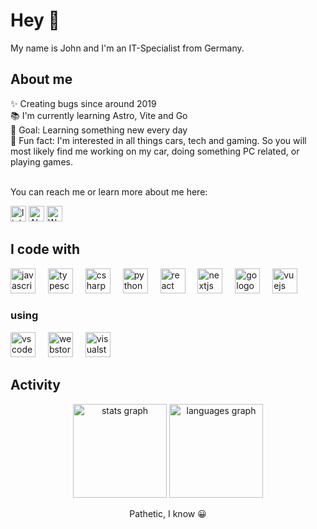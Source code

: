 <h1 align="left">Hey 👋</h1>

<p align="left">My name is John and I'm an IT-Specialist from Germany.</p>

<h2 align="left">About me</h2>

<div align="left">
  ✨ Creating bugs since around 2019
  <br>
  📚 I'm currently learning Astro, Vite and Go
  <br>
  🎯 Goal: Learning something new every day
  <br>
  👀 Fun fact: I'm interested in all things cars, tech and gaming. So you will most likely find me working on my car, doing something PC related, or playing games.
  <br>
  <br>
  <p>You can reach me or learn more about me here:</p>
  <a href="https://linkedin.com/in/john-mattheus" target="_blank"><img src="https://img.shields.io/badge/LinkedIn-%230a66c2?style=flat&logo=linkedin" height="25" alt="linkedin" /></a>
  <a href="https://about.me/john.mattheus" target="_blank"><img src="https://img.shields.io/badge/About.me-white?style=flat&logo=aboutdotme&logoColor=black" height="25" alt="About.me"/></a>
  <a href="https://aboutme.johns-world.de" target="_blank"><img src="https://img.shields.io/badge/My%20Website-white?style=flat&logo=vitepress&logoColor=%235C73E7" height="25" alt="Website" /></a>
</div>

<h2 align="left">I code with</h2>

<div align="left">
  <img src="https://cdn.jsdelivr.net/gh/devicons/devicon/icons/javascript/javascript-original.svg" height="40" alt="javascript logo"  />
  <img width="12" />
  <img src="https://cdn.jsdelivr.net/gh/devicons/devicon/icons/typescript/typescript-original.svg" height="40" alt="typescript logo"  />
  <img width="12" />
  <img src="https://cdn.jsdelivr.net/gh/devicons/devicon/icons/csharp/csharp-original.svg" height="40" alt="csharp logo"  />
  <img width="12" />
  <img src="https://cdn.jsdelivr.net/gh/devicons/devicon/icons/python/python-original.svg" height="40" alt="python logo"  />
  <img width="12" />
  <img src="https://cdn.jsdelivr.net/gh/devicons/devicon/icons/react/react-original.svg" height="40" alt="react logo"  />
  <img width="12" />
  <img src="https://cdn.jsdelivr.net/gh/devicons/devicon/icons/nextjs/nextjs-original.svg" height="40" alt="nextjs logo"  />
  <img width="12" />
  <img src="https://cdn.jsdelivr.net/gh/devicons/devicon/icons/go/go-original.svg" height="40" alt="go logo"  />
  <img width="12" />
  <img src="https://cdn.jsdelivr.net/gh/devicons/devicon/icons/vuejs/vuejs-original.svg" height="40" alt="vuejs logo"  />
</div>

<h3 align="left">using</h3>

<div align="left">
  <img src="https://cdn.jsdelivr.net/gh/devicons/devicon/icons/vscode/vscode-original.svg" height="40" alt="vscode logo"  />
  <img width="12" />
  <img src="https://cdn.jsdelivr.net/gh/devicons/devicon/icons/webstorm/webstorm-original.svg" height="40" alt="webstorm logo"  />
  <img width="12" />
  <img src="https://cdn.jsdelivr.net/gh/devicons/devicon/icons/visualstudio/visualstudio-plain.svg" height="40" alt="visualstudio logo"  />
</div>

<h2 align="left">Activity</h2>

<div align="center">
  <img src="https://github-readme-stats.vercel.app/api?username=InfiiiinitY&hide_title=false&hide_rank=false&show_icons=true&include_all_commits=true&count_private=true&disable_animations=false&theme=dark&locale=en&hide_border=false&order=1" height="150" alt="stats graph"  />
  <img src="https://github-readme-stats.vercel.app/api/top-langs?username=InfiiiinitY&locale=en&hide_title=false&layout=compact&card_width=320&langs_count=10&theme=dark&hide_border=false&order=2" height="150" alt="languages graph"  />
</div>

<p align="center">Pathetic, I know 😀</p>
